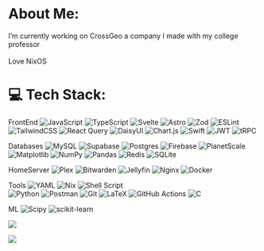 # About Me:
I’m currently working on CrossGeo a company I made with my college professor<br><br>Love NixOS


# 💻 Tech Stack:

FrontEnd
![JavaScript](https://img.shields.io/badge/javascript-%23323330.svg?style=flat&logo=javascript&logoColor=%23F7DF1E) 
![TypeScript](https://img.shields.io/badge/typescript-%23007ACC.svg?style=flat&logo=typescript&logoColor=white)
![Svelte](https://img.shields.io/badge/svelte-%23f1413d.svg?style=flat&logo=svelte&logoColor=white)
![Astro](https://img.shields.io/badge/astro-%232C2052.svg?style=flat&logo=astro&logoColor=white)
![Zod](https://img.shields.io/badge/zod-%233068b7.svg?style=flat&logo=zod&logoColor=white) 
![ESLint](https://img.shields.io/badge/ESLint-4B3263?style=flat&logo=eslint&logoColor=white) 
![TailwindCSS](https://img.shields.io/badge/tailwindcss-%2338B2AC.svg?style=flat&logo=tailwind-css&logoColor=white) 
![React Query](https://img.shields.io/badge/-React%20Query-FF4154?style=flat&logo=react%20query&logoColor=white) 
![DaisyUI](https://img.shields.io/badge/daisyui-5A0EF8?style=flat&logo=daisyui&logoColor=white)
![Chart.js](https://img.shields.io/badge/chart.js-F5788D.svg?style=flat&logo=chart.js&logoColor=white) 
![Swift](https://img.shields.io/badge/swift-F54A2A?style=flat&logo=swift&logoColor=white)
![JWT](https://img.shields.io/badge/JWT-black?style=flat&logo=JSON%20web%20tokens)
![tRPC](https://img.shields.io/badge/tRPC-%232596BE.svg?style=flat&logo=tRPC&logoColor=white)  

Databases
![MySQL](https://img.shields.io/badge/mysql-4479A1.svg?style=flat&logo=mysql&logoColor=white) ![Supabase](https://img.shields.io/badge/Supabase-3ECF8E?style=flat&logo=supabase&logoColor=white) ![Postgres](https://img.shields.io/badge/postgres-%23316192.svg?style=flat&logo=postgresql&logoColor=white) ![Firebase](https://img.shields.io/badge/firebase-a08021?style=flat&logo=firebase&logoColor=ffcd34) ![PlanetScale](https://img.shields.io/badge/planetscale-%23000000.svg?style=flat&logo=planetscale&logoColor=white) ![Matplotlib](https://img.shields.io/badge/Matplotlib-%23ffffff.svg?style=flat&logo=Matplotlib&logoColor=black) ![NumPy](https://img.shields.io/badge/numpy-%23013243.svg?style=flat&logo=numpy&logoColor=white) ![Pandas](https://img.shields.io/badge/pandas-%23150458.svg?style=flat&logo=pandas&logoColor=white) ![Redis](https://img.shields.io/badge/redis-%23DD0031.svg?style=flat&logo=redis&logoColor=white) ![SQLite](https://img.shields.io/badge/sqlite-%2307405e.svg?style=flat&logo=sqlite&logoColor=white)
 
HomeServer
![Plex](https://img.shields.io/badge/plex-%23E5A00D.svg?style=flat&logo=plex&logoColor=white)
![Bitwarden](https://img.shields.io/badge/bitwarden-%23175DDC.svg?style=flat&logo=bitwarden&logoColor=white)
![Jellyfin](https://img.shields.io/badge/jellyfin-%23000B25.svg?style=flat&logo=Jellyfin&logoColor=00A4DC) 
![Nginx](https://img.shields.io/badge/nginx-%23009639.svg?style=flat&logo=nginx&logoColor=white) 
![Docker](https://img.shields.io/badge/docker-%230db7ed.svg?style=flat&logo=docker&logoColor=white)

Tools
![YAML](https://img.shields.io/badge/yaml-%23ffffff.svg?style=flat&logo=yaml&logoColor=151515)
![Nix](https://img.shields.io/badge/NIX-5277C3.svg?style=flat&logo=NixOS&logoColor=white)
![Shell Script](https://img.shields.io/badge/shell_script-%23121011.svg?style=flat&logo=gnu-bash&logoColor=white)  
![Python](https://img.shields.io/badge/python-3670A0?style=flat&logo=python&logoColor=ffdd54) 
![Postman](https://img.shields.io/badge/Postman-FF6C37?style=flat&logo=postman&logoColor=white)
![Git](https://img.shields.io/badge/git-%23F05033.svg?style=flat&logo=git&logoColor=white)
![LaTeX](https://img.shields.io/badge/latex-%23008080.svg?style=flat&logo=latex&logoColor=white)
![GitHub Actions](https://img.shields.io/badge/github%20actions-%232671E5.svg?style=flat&logo=githubactions&logoColor=white)
![C](https://img.shields.io/badge/c-%2300599C.svg?style=flat&logo=c&logoColor=white) 

ML
![Scipy](https://img.shields.io/badge/SciPy-%230C55A5.svg?style=flat&logo=scipy&logoColor=%white) ![scikit-learn](https://img.shields.io/badge/scikit--learn-%23F7931E.svg?style=flat&logo=scikit-learn&logoColor=white) 

<!--
# 📊 GitHub Stats:
![](https://github-readme-stats.vercel.app/api?username=andre-brandao&theme=ambient_gradient&hide_border=true&include_all_commits=true&count_private=false)<br/>
![](https://github-readme-streak-stats.herokuapp.com/?user=andre-brandao&theme=ambient_gradient&hide_border=true)<br/>
![](https://github-readme-stats.vercel.app/api/top-langs/?username=andre-brandao&theme=ambient_gradient&hide_border=true&include_all_commits=true&count_private=false&layout=compact)
-->


![](https://quotes-github-readme.vercel.app/api?type=horizontal&theme=dark)

![](https://github-contributor-stats.vercel.app/api?username=andre-brandao&limit=5&theme=dark&combine_all_yearly_contributions=true)
